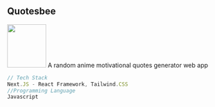 
## Quotesbee
<img src="public/logo.jpg" height="100px" width="90px">
A random anime motivational quotes generator web app



```js
// Tech Stack
Next.JS - React Framework, Tailwind.CSS
//Programming Language
Javascript
```



